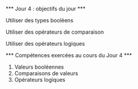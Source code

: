 *** Jour 4 : objectifs du jour ***

Utiliser des types booléens

Utiliser des opérateurs de comparaison

Utiliser des opérateurs logiques

*** Compétences exercées au cours du Jour 4 ***

1) Valeurs booléennes
2) Comparaisons de valeurs
3) Opérateurs logiques








